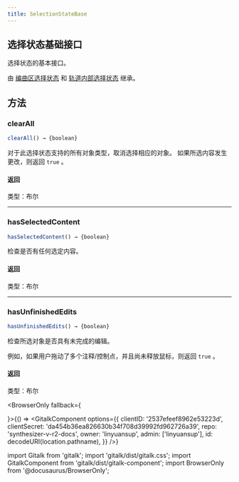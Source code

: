 ```yaml
---
title: SelectionStateBase
---
```


## 选择状态基础接口

选择状态的基本接口。

由 [编曲区选择状态](arrangement_selection_state.md) 和 [轨道内部选择状态](track_inner_selection_state.md) 继承。

## 方法

### clearAll

```js
clearAll() → {boolean}
```

对于此选择状态支持的所有对象类型，取消选择相应的对象。 如果所选内容发生更改，则返回  `true` 。

#### 返回

类型：布尔

---

### hasSelectedContent

```js
hasSelectedContent() → {boolean}
```

检查是否有任何选定内容。

#### 返回

类型：布尔

---

### hasUnfinishedEdits

```js
hasUnfinishedEdits() → {boolean}
```

检查所选对象是否具有未完成的编辑。

例如，如果用户拖动了多个注释/控制点，并且尚未释放鼠标，则返回 `true` 。

#### 返回

类型：布尔

<BrowserOnly fallback={<div></div>}>{() => <GitalkComponent options={{
    clientID: '2537efeef8962e53223d',
    clientSecret: 'da454b36ea826630b34f708d39992fd962726a39',
    repo: 'synthesizer-v-r2-docs',
    owner: 'linyuansup',
    admin: ['linyuansup'],
    id: decodeURI(location.pathname),
    }} />}
</BrowserOnly>

import Gitalk from 'gitalk';
import 'gitalk/dist/gitalk.css';
import GitalkComponent from 'gitalk/dist/gitalk-component';
import BrowserOnly from '@docusaurus/BrowserOnly';